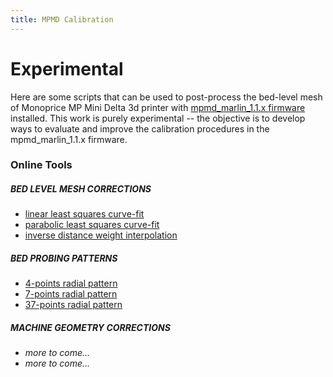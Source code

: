 ```yaml
---
title: MPMD Calibration
---
```

# Experimental

Here are some scripts that can be used to post-process the bed-level mesh of Monoprice MP Mini Delta 3d printer with [mpmd_marlin_1.1.x firmware](https://github.com/aegean-odyssey/mpmd_marlin_1.1.x) installed. This work is purely experimental -- the objective is to develop ways to evaluate and improve the calibration procedures in the mpmd_marlin_1.1.x firmware.

### Online Tools

##### BED LEVEL MESH CORRECTIONS 
* [linear least squares curve-fit](curvefit-linear.html)
* [parabolic least squares curve-fit](curvefit-parabolic.html)
* [inverse distance weight interpolation](curvefit-inv_dist_wgt.html)

##### BED PROBING PATTERNS
* [4-points radial pattern](pattern-radial-4.html)
* [7-points radial pattern](pattern-radial-7.html)
* [37-points radial pattern](pattern-radial-37.html)

##### MACHINE GEOMETRY CORRECTIONS
* _more to come..._
* _more to come..._
